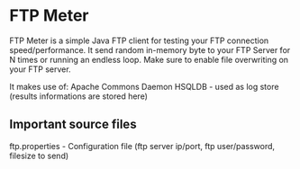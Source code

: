 <h1>FTP Meter</h1>
FTP Meter is a simple Java FTP client for testing your FTP connection speed/performance.
It send random in-memory byte to your FTP Server for N times or running an endless loop.
Make sure to enable file overwriting on your FTP server. 

It makes use of:
Apache Commons Daemon
HSQLDB - used as log store (results informations are stored here)
 
<h2>Important source files</h2>
ftp.properties - Configuration file (ftp server ip/port, ftp user/password, filesize to send)<br />